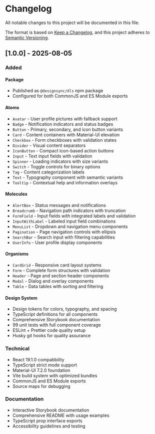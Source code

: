 # Changelog

All notable changes to this project will be documented in this file.

The format is based on [Keep a Changelog](https://keepachangelog.com/en/1.0.0/),
and this project adheres to [Semantic Versioning](https://semver.org/spec/v2.0.0.html).

## [1.0.0] - 2025-08-05

### Added

#### Package

- Published as `@designsync/dls` npm package
- Configured for both CommonJS and ES Module exports

#### Atoms

- `Avatar` - User profile pictures with fallback support
- `Badge` - Notification indicators and status badges
- `Button` - Primary, secondary, and icon button variants
- `Card` - Content containers with Material-UI elevation
- `Checkbox` - Form checkboxes with validation states
- `Divider` - Visual content separators
- `IconButton` - Compact icon-based action buttons
- `Input` - Text input fields with validation
- `Spinner` - Loading indicators with size variants
- `Switch` - Toggle controls for binary options
- `Tag` - Content categorization labels
- `Text` - Typography component with semantic variants
- `Tooltip` - Contextual help and information overlays

#### Molecules

- `AlertBox` - Status messages and notifications
- `Breadcrumb` - Navigation path indicators with truncation
- `FormField` - Input fields with integrated labels and validation
- `InputWithLabel` - Labeled input field combinations
- `MenuList` - Dropdown and navigation menu components
- `Pagination` - Page navigation controls with ellipsis
- `SearchBar` - Search input with filtering capabilities
- `UserInfo` - User profile display components

#### Organisms

- `CardGrid` - Responsive card layout systems
- `Form` - Complete form structures with validation
- `Header` - Page and section header components
- `Modal` - Dialog and overlay components
- `Table` - Data tables with sorting and filtering

#### Design System

- Design tokens for colors, typography, and spacing
- TypeScript definitions for all components
- Comprehensive Storybook documentation
- 99 unit tests with full component coverage
- ESLint + Prettier code quality setup
- Husky git hooks for quality assurance

### Technical

- React 19.1.0 compatibility
- TypeScript strict mode support
- Material-UI 7.2.0 foundation
- Vite build system with optimized bundles
- CommonJS and ES Module exports
- Source maps for debugging

### Documentation

- Interactive Storybook documentation
- Comprehensive README with usage examples
- TypeScript prop interface exports
- Accessibility guidelines and testing
